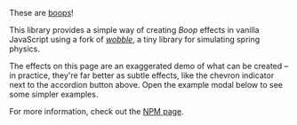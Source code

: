 These are [boops](https://www.joshwcomeau.com/react/boop)!

This library provides a simple way of creating *Boop* effects in vanilla JavaScript using a fork of [*wobble*](https://github.com/skevy/wobble), a tiny library for simulating spring physics.

The effects on this page are an exaggerated demo of what can be created – in practice, they're far better as subtle effects, like the chevron indicator next to the accordion button above. Open the example modal below to see some simpler examples.

For more information, check out the [NPM page]().
